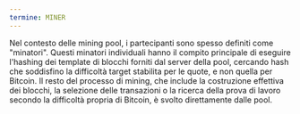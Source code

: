 ```yaml
---
termine: MINER
---
```


Nel contesto delle mining pool, i partecipanti sono spesso definiti come "minatori". Questi minatori individuali hanno il compito principale di eseguire l'hashing dei template di blocchi forniti dal server della pool, cercando hash che soddisfino la difficoltà target stabilita per le quote, e non quella per Bitcoin. Il resto del processo di mining, che include la costruzione effettiva dei blocchi, la selezione delle transazioni o la ricerca della prova di lavoro secondo la difficoltà propria di Bitcoin, è svolto direttamente dalle pool.